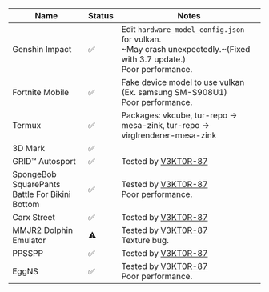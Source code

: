 | Name                                            | Status | Notes                                                                                                                     |
|-------------------------------------------------|--------|--------------------------------------------------------------------------------------------------------------------------|
| Genshin Impact                                  | ✅     | Edit `hardware_model_config.json` for vulkan.<br>~May crash unexpectedly.~(Fixed with 3.7 update.)<br>Poor performance.|
| Fortnite Mobile                                 | ✅     | Fake device model to use vulkan (Ex. samsung SM-S908U1)<br>Poor performance.                                             |
| Termux                                          | ✅     | Packages: vkcube, tur-repo -> mesa-zink, tur-repo -> virglrenderer-mesa-zink                                             |
| 3D Mark                                         | ✅     |                                                                                                                           |
| GRID™ Autosport                                 | ✅     | Tested by [V3KT0R-87](//github.com/V3KT0R-87)                                                                             |
| SpongeBob SquarePants Battle For Bikini Bottom  | ✅     | Tested by [V3KT0R-87](//github.com/V3KT0R-87)<br>Poor performance.                                                       |
| Carx Street                                     | ✅     | Tested by [V3KT0R-87](//github.com/V3KT0R-87)                                                                             |
| MMJR2 Dolphin Emulator                          | ⚠️     | Tested by [V3KT0R-87](//github.com/V3KT0R-87)<br>Texture bug.                                                             |
| PPSSPP                                          | ✅     | Tested by [V3KT0R-87](//github.com/V3KT0R-87)                                                                             |
| EggNS                                           | ✅     | Tested by [V3KT0R-87](//github.com/V3KT0R-87)<br>Poor performance.                                                       |
